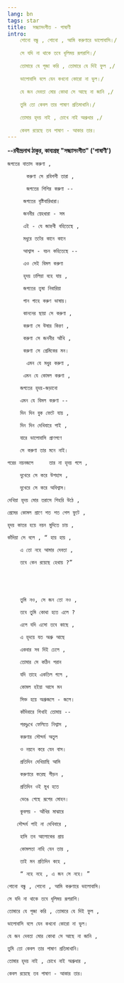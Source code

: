 ```yaml
---
lang: bn
tags: star
title:  সন্ধ্যাসংগীত - পাষাণী
intro:
    শোনো বন্ধু , শোনো , আমি করুণারে ভালোবাসি।/

    সে যদি না থাকে তবে ধূলিময় রূপরাশি।/

    তোমারে যে পূজা করি , তোমারে যে দিই ফুল ,/

    ভালোবাসি বলে যেন কখনো কোরো না ভুল।/

    যে জন দেবতা মোর কোথা সে আছে না জানি ,/

    তুমি তো কেবল তার পাষাণ প্রতিমাখানি।/

    তোমার হৃদয় নাই , চোখে নাই অশ্রুধার ,/

    কেবল রয়েছে তব পাষাণ - আকার তার।
---
```


**--রবীন্দ্রনাথ ঠাকুর, কাব্যগ্রন্থ "সন্ধ্যাসংগীত" ('পাষাণী')**

    জগতের বাতাস করুণা ,

          করুণা সে রবিশশী তারা ,

          জগতের শিশির করুণা --

         জগতের বৃষ্টিবারিধারা।

         জননীর স্নেহধারা - সম

         এই - যে জাহ্নবী বহিতেছে ,

         মধুরে তটের কানে কানে

         আশ্বাস - বচন কহিতেছে --

         এও সেই বিমল করুণা

         হৃদয় ঢালিয়া বহে যায় ,  

         জগতের তৃষা নিবারিয়া

         গান গাহে করুণ ভাষায়।

         কাননের ছায়া সে করুণা ,

         করুণা সে উষার কিরণ ,

         করুণা সে জননীর আঁখি ,

         করুণা সে প্রেমিকের মন।

          এমন যে মধুর করুণা ,

         এমন যে কোমল করুণা ,

        জগতের হৃদয়-জড়ানো

        এমন যে বিমল করুণা --

        দিন দিন বুক ফেটে যায় ,

        দিন দিন দেখিবারে পাই ,

        যারে ভালোবাসি প্রাণপণে

        সে করুণা তার মনে নাই।

    পরের নয়নজলে     তার না হৃদয় গলে ,

        দুখেরে সে করে উপহাস ,

        দুখেরে সে করে অবিশ্বাস।

    দেখিয়া হৃদয় মোর তরাসে শিহরি উঠে ,

    প্রেমের কোমল প্রাণে শত শত শেল ফুটে ,

    হৃদয় কাতর হয়ে নয়ন মুদিতে চায় ,

    কাঁদিয়া সে বলে , “ হায় হায় ,

        এ তো নহে আমার দেবতা ,

        তবে কেন রয়েছে হেথায় ?”

 

 

        তুমি নও, সে জন তো নও ,

        তবে তুমি কোথা হতে এলে ?

        এলে যদি এসো তবে কাছে ,

        এ হৃদয়ে যত অশ্রু আছে

        একবার সব দিই ঢেলে ,

        তোমার সে কঠিন পরান

        যদি তাহে একতিল গলে ,

        কোমল হইয়া আসে মন

        সিক্ত হয়ে অশ্রুজলে - জলে।

        কাঁদিবারে শিখাই তোমায় --

        পরদুঃখে ফেলিতে নিশ্বাস ,

        করুণার সৌন্দর্য অতুল

        ও নয়নে করে যেন বাস।

        প্রতিদিন দেখিয়াছি আমি

        করুণারে করেছ পীড়ন ,

        প্রতিদিন ওই মুখ হতে

        ভেঙে গেছে রূপের মোহন।

        কুবলয় - আঁখির মাঝারে

       সৌন্দর্য পাই না দেখিবারে ,

        হাসি তব আলোকের প্রায়

        কোমলতা নাহি যেন তায় ,

        তাই মন প্রতিদিন কহে ,

        “ নহে নহে , এ জন সে নহে। ”

    শোনো বন্ধু , শোনো , আমি করুণারে ভালোবাসি।

    সে যদি না থাকে তবে ধূলিময় রূপরাশি।

    তোমারে যে পূজা করি , তোমারে যে দিই ফুল ,

    ভালোবাসি বলে যেন কখনো কোরো না ভুল।

    যে জন দেবতা মোর কোথা সে আছে না জানি ,

    তুমি তো কেবল তার পাষাণ প্রতিমাখানি।

    তোমার হৃদয় নাই , চোখে নাই অশ্রুধার ,

    কেবল রয়েছে তব পাষাণ - আকার তার।


